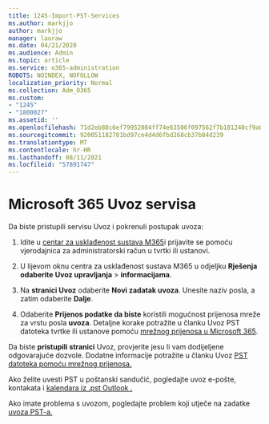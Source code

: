 ```yaml
---
title: 1245-Import-PST-Services
ms.author: markjjo
author: markjjo
manager: lauraw
ms.date: 04/21/2020
ms.audience: Admin
ms.topic: article
ms.service: o365-administration
ROBOTS: NOINDEX, NOFOLLOW
localization_priority: Normal
ms.collection: Adm_O365
ms.custom:
- "1245"
- "1800027"
ms.assetid: ''
ms.openlocfilehash: 71d2eb88c6ef79952084ff74e63506f097562f7b181248cf9a83ddc56dbffb2a
ms.sourcegitcommit: 920051182781bd97ce4d4d6fbd268cb37b84d239
ms.translationtype: MT
ms.contentlocale: hr-HR
ms.lasthandoff: 08/11/2021
ms.locfileid: "57891747"
---
```

# <a name="microsoft-365-import-service"></a>Microsoft 365 Uvoz servisa

Da biste pristupili servisu Uvoz i pokrenuli postupak uvoza:

1. Idite u [centar za usklađenost sustava M365](https://compliance.microsoft.com/)i prijavite se pomoću vjerodajnica za administratorski račun u tvrtki ili ustanovi.

1. U lijevom oknu centra za usklađenost sustava M365 u odjeljku **Rješenja odaberite** **Uvoz upravljanja**  >  **informacijama**.

1. Na **stranici Uvoz** odaberite **Novi zadatak uvoza**. Unesite naziv posla, a zatim odaberite **Dalje**.

1. Odaberite **Prijenos podatke da biste** koristili mogućnost prijenosa mreže za vrstu posla **uvoza**. Detaljne korake potražite u članku Uvoz PST datoteka tvrtke ili ustanove pomoću [mrežnog prijenosa u Microsoft 365](https://docs.microsoft.com/compliance/use-network-upload-to-import-pst-files).

Da biste **pristupili stranici** Uvoz, provjerite jesu li vam dodijeljene odgovarajuće dozvole. Dodatne informacije potražite u članku Uvoz [PST datoteka pomoću mrežnog prijenosa.](https://docs.microsoft.com/microsoft-365/compliance/importing-pst-files-to-office-365#using-network-upload-to-import-pst-files)

Ako želite uvesti PST u poštanski sandučić, pogledajte uvoz e-pošte, kontakata i [kalendara iz .pst Outlook .](https://support.office.com/article/import-email-contacts-and-calendar-from-an-outlook-pst-file-431a8e9a-f99f-4d5f-ae48-ded54b3440ac)

Ako imate problema s uvozom, pogledajte problem koji utječe na zadatke [uvoza PST-a.](https://docs.microsoft.com/office365/troubleshoot/pst-import-service/issues-with-pst-import-job)


